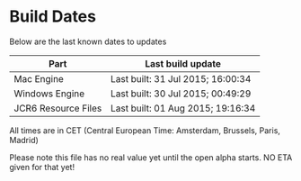 # Build Dates

Below are the last known dates to updates

Part | Last build update
-----|-----
Mac Engine | Last built: 31 Jul 2015; 16:00:34
Windows Engine | Last built: 30 Jul 2015; 00:49:29
JCR6 Resource Files | Last built: 01 Aug 2015; 19:16:34
All times are in CET (Central European Time: Amsterdam, Brussels, Paris, Madrid)


Please note this file has no real value yet until the open alpha starts. NO ETA given for that yet!
